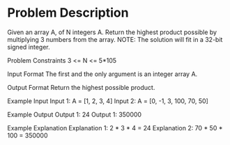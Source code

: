 # Problem Description

 

Given an array A, of N integers A.
Return the highest product possible by multiplying 3 numbers from the array.
NOTE: The solution will fit in a 32-bit signed integer.


Problem Constraints
3 <= N <= 5*105


Input Format
The first and the only argument is an integer array A.


Output Format
Return the highest possible product.


Example Input
Input 1:
A = [1, 2, 3, 4]
Input 2:
A = [0, -1, 3, 100, 70, 50]


Example Output
Output 1:
24
Output 1:
350000


Example Explanation
Explanation 1:
2 * 3 * 4 = 24
Explanation 2:
70 * 50 * 100 = 350000
